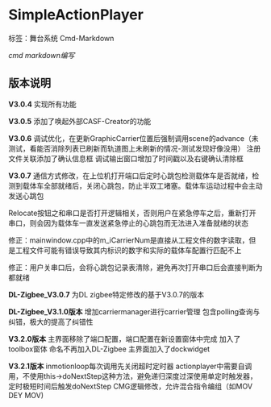 # SimpleActionPlayer
标签：舞台系统 Cmd-Markdown

*cmd markdown编写*



## 版本说明

**V3.0.4**
实现所有功能

**V3.0.5**
添加了唤起外部CASF-Creator的功能

**V3.0.6**
调试优化，在更新GraphicCarrier位置后强制调用scene的advance（未测试，看能否消除列表已刷新而轨道图上未刷新的情况-测试发现好像没用）
注册文件关联添加了确认信息框
调试输出窗口增加了时间戳以及右键确认清除框

**V3.0.7**
通信方式修改，在上位机打开端口后定时心跳包检测载体车是否就绪，检测到载体车全部就绪后，关闭心跳包，防止半双工堵塞。载体车运动过程中会主动发送心跳包

Relocate按钮之和串口是否打开逻辑相关，否则用户在紧急停车之后，重新打开串口，则会因为载体车一直发送紧急停止的心跳包而无法进入准备就绪的状态

修正：mainwindow.cpp中的m_iCarrierNum是直接从工程文件的数字读取，但是工程文件可能有错误导致其内标识的数字和实际的载体车配置行匹配不上

修正：用户关串口后，会将心跳包记录表清除，避免再次打开串口后会直接判断为都就绪

**DL-Zigbee_V3.0.7**
为DL zigbee特定修改的基于V3.0.7的版本

**DL-Zigbee_V3.1.0版本**
增加carriermanager进行carrier管理
包含polling查询与纠错，极大的提高了纠错性

**V3.2.0版本**
主界面移除了端口配置，端口配置在新设置窗体中完成
加入了toolbox窗体
命名不再加入DL-Zigbee
主界面加入了dockwidget

**V3.2.1版本**
inmotionloop每次调用先关闭超时定时器
actionplayer中需要自调用，不使用this->doNextStep这种方法，避免递归深度过深使用单定时触发器，定时极短时间后触发doNextStep
CMG逻辑修改，允许混合指令编组（如MOV DEY MOV)


